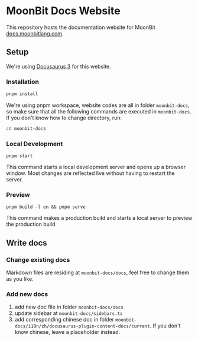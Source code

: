# MoonBit Docs Website

This repository hosts the documentation website for MoonBit [docs.moonbitlang.com](https://docs.moonbitlang.com).

## Setup

We're using [Docusaurus 3](https://docusaurus.io/) for this website.

### Installation

```bash
pnpm install
```

We're using pnpm workspace, website codes are all in folder `moonbit-docs`, so make sure that all the following commands are executed in `moonbit-docs`. If you don't know how to change directory, run:

```bash
cd moonbit-docs
```

### Local Development

```
pnpm start
```

This command starts a local development server and opens up a browser window. Most changes are reflected live without having to restart the server.

### Preview

```
pnpm build -l en && pnpm serve
```

This command makes a production build and starts a local server to preview the production build

## Write docs

### Change existing docs

Markdown files are residing at `moonbit-docs/docs`, feel free to change them as you like.

### Add new docs

1. add new doc file in folder `moonbit-docs/docs`
1. update sidebar at `moonbit-docs/sidebars.ts`
1. add corresponding chinese doc in folder `moonbit-docs/i18n/zh/docusaurus-plugin-content-docs/current`. If you don't know chinese, leave a placeholder instead.
